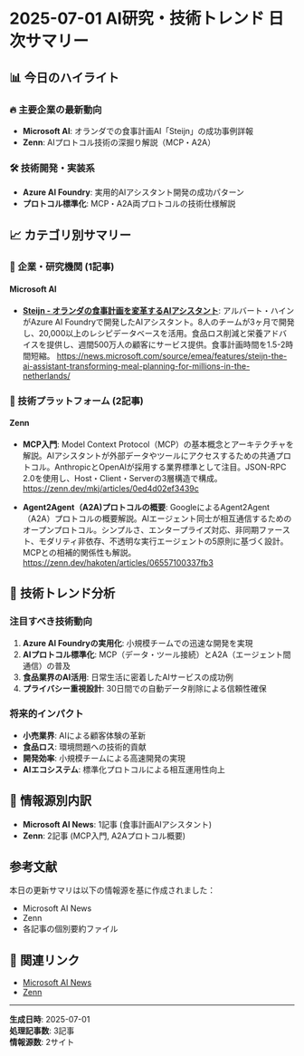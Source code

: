 # 2025-07-01 AI研究・技術トレンド 日次サマリー

## 📊 今日のハイライト

### 🔥 主要企業の最新動向
- **Microsoft AI**: オランダでの食事計画AI「Steijn」の成功事例詳報
- **Zenn**: AIプロトコル技術の深掘り解説（MCP・A2A）

### 🛠️ 技術開発・実装系
- **Azure AI Foundry**: 実用的AIアシスタント開発の成功パターン
- **プロトコル標準化**: MCP・A2A両プロトコルの技術仕様解説

## 📈 カテゴリ別サマリー

### 🏢 企業・研究機関 (1記事)

#### Microsoft AI
- **[Steijn - オランダの食事計画を変革するAIアシスタント](./20250701-001/)**: アルバート・ハインがAzure AI Foundryで開発したAIアシスタント。8人のチームが3ヶ月で開発し、20,000以上のレシピデータベースを活用。食品ロス削減と栄養アドバイスを提供し、週間500万人の顧客にサービス提供。食事計画時間を1.5-2時間短縮。
https://news.microsoft.com/source/emea/features/steijn-the-ai-assistant-transforming-meal-planning-for-millions-in-the-netherlands/

### 🔧 技術プラットフォーム (2記事)

#### Zenn
- **MCP入門**: Model Context Protocol（MCP）の基本概念とアーキテクチャを解説。AIアシスタントが外部データやツールにアクセスするための共通プロトコル。AnthropicとOpenAIが採用する業界標準として注目。JSON-RPC 2.0を使用し、Host・Client・Serverの3層構造で構成。
https://zenn.dev/mkj/articles/0ed4d02ef3439c

- **Agent2Agent（A2A)プロトコルの概要**: GoogleによるAgent2Agent（A2A）プロトコルの概要解説。AIエージェント同士が相互通信するためのオープンプロトコル。シンプルさ、エンタープライズ対応、非同期ファースト、モダリティ非依存、不透明な実行エージェントの5原則に基づく設計。MCPとの相補的関係性も解説。
https://zenn.dev/hakoten/articles/06557100337fb3

## 🚀 技術トレンド分析

### 注目すべき技術動向
1. **Azure AI Foundryの実用化**: 小規模チームでの迅速な開発を実現
2. **AIプロトコル標準化**: MCP（データ・ツール接続）とA2A（エージェント間通信）の普及
3. **食品業界のAI活用**: 日常生活に密着したAIサービスの成功例
4. **プライバシー重視設計**: 30日間での自動データ削除による信頼性確保

### 将来的インパクト
- **小売業界**: AIによる顧客体験の革新
- **食品ロス**: 環境問題への技術的貢献
- **開発効率**: 小規模チームによる高速開発の実現
- **AIエコシステム**: 標準化プロトコルによる相互運用性向上

## 📝 情報源別内訳
- **Microsoft AI News**: 1記事 (食事計画AIアシスタント)
- **Zenn**: 2記事 (MCP入門, A2Aプロトコル概要)

## 参考文献
本日の更新サマリは以下の情報源を基に作成されました：
- Microsoft AI News
- Zenn
- 各記事の個別要約ファイル

## 🔗 関連リンク
- [Microsoft AI News](https://news.microsoft.com/source/topics/ai/)
- [Zenn](https://zenn.dev/)

---
**生成日時**: 2025-07-01  
**処理記事数**: 3記事  
**情報源数**: 2サイト